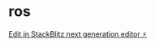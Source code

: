 # ros

[Edit in StackBlitz next generation editor ⚡️](https://stackblitz.com/~/github.com/Msamedcbn/ros)